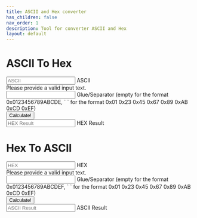 ```yaml
---
title: ASCII and Hex converter
has_children: false
nav_order: 1
description: Tool for converter ASCII and Hex
layout: default
---
```


<h1>ASCII To Hex</h1>
<form id="ascii-to-hex" novalidate>
    <div class="form-floating mb-3">
        <input type="text" class="form-control" placeholder="ASCII" name="ascii-to-hex" id="ascii-to-hex" required>
        <label for="ascii-to-hex">ASCII</label>
        <div class="invalid-feedback">
            Please provide a valid input text.
        </div>
    </div>
    <div class="form-floating mb-3">
        <input type="text" class="form-control" placeholder="Glue" name="ascii-to-hex-glue" id="ascii-to-hex-glue" value=" ">
        <label for="ascii-to-hex-glue">Glue/Separator (empty for the format 0x0123456789ABCDE, ` ` for the format 0x01 0x23 0x45 0x67 0x89 0xAB 0xCD 0xEF)</label>
    </div>
    <div class="mb-3">
        <input type="submit" class="btn btn-primary" value="Calculate!">
    </div>
    <div class="form-floating mb-3">
        <input readonly class="form-control" type="text" id="hex-result" placeholder="HEX Result">
        <label for="hex-result">HEX Result</label>
    </div>
</form>
<h1>Hex To ASCII</h1>
<form id="hex-to-ascii" novalidate>
    <div class="form-floating mb-3">
        <input type="text" class="form-control" placeholder="HEX" name="hex-to-ascii" id="hex-to-ascii" required>
        <label for="hex-to-ascii">HEX</label>
        <div class="invalid-feedback">
            Please provide a valid input text.
        </div>
    </div>
    <div class="form-floating mb-3">
        <input type="text" class="form-control" placeholder="Separator" name="hex-to-ascii-separator" id="hex-to-ascii-separator" value=" ">
        <label for="hex-to-ascii-separator">Glue/Separator (empty for the format 0x0123456789ABCDEF, ` ` for the format 0x01 0x23 0x45 0x67 0x89 0xAB 0xCD 0xEF)</label>
    </div>
    <div class="mb-3">
        <input type="submit" class="btn btn-primary" value="Calculate!">
    </div>
    <div class="form-floating mb-3">
        <input readonly class="form-control" type="text" id="ascii-result" placeholder="ASCII Result">
        <label for="ascii-result">ASCII Result</label>
    </div>
</form>
  
<script>

    function getChunks(s, i) {
        var a = [];
        do{ a.push(s.substring(0, i)) }  while( (s = s.substring(i)) != "" );
        return a;
    }

    var asciiToHexForm = document.getElementById('ascii-to-hex');
    asciiToHexForm.addEventListener('submit',(event) => {
        if (!asciiToHexForm.checkValidity()) {
            event.preventDefault();
            [...asciiToHexForm.elements].map(e => e.parentNode).forEach(e => e.classList.toggle('was-validated', true));
        } else {
            event.preventDefault();
            [...hexToAsciiForm.elements].map(e => e.parentNode).forEach(e => e.classList.toggle('was-validated', false));
            var fomrdata = new FormData(asciiToHexForm);
            var str = fomrdata.get('ascii-to-hex');
            var glue = fomrdata.get('ascii-to-hex-glue');
            var prefixi = glue !== "" ? "0x" : "";
            var prefix = glue === "" ? "0x" : "";
            var hex = prefix + ([...str].map((elem, n) => prefixi+Number(str.charCodeAt(n)).toString(16)).join(glue));
            document.getElementById('hex-result').value = hex;
        }
    });

    var hexToAsciiForm = document.getElementById('hex-to-ascii');
    hexToAsciiForm.addEventListener('submit',(event) => {
        if (!hexToAsciiForm.checkValidity()) {
            event.preventDefault();
            [...hexToAsciiForm.elements].map(e => e.parentNode).forEach(e => e.classList.toggle('was-validated', true));
        } else {
            event.preventDefault();
            [...hexToAsciiForm.elements].map(e => e.parentNode).forEach(e => e.classList.toggle('was-validated', false));
            var fomrdata = new FormData(hexToAsciiForm);
            var str = fomrdata.get('hex-to-ascii');
            var separator = fomrdata.get('hex-to-ascii-separator');
            var ascii = separator === "" ? getChunks(str.substring(2),2).map(el => String.fromCharCode(parseInt(el, 16))).join('') : str.split(separator).map(el => String.fromCharCode(Number(el))).join('');
            document.getElementById('ascii-result').value = ascii;
        }
        
    });
    
</script>
